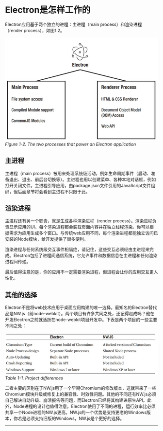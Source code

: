 # Electron是怎样工作的
Electron应用基于两个独立的进程：主进程（main process）和渲染进程（render process），如图1.2。

![1.2](https://github.com/Housz/Electron-From-Beginner-to-Pro/blob/master/imgs/1.2.jpg)     
*Figure 1-2. The two processes that power an Electron application*   

## 主进程
主进程（main process）被用来处理系统级活动，例如生命周期事件（启动、准备退出、退出、前后台切换等）。主进程也用以创建菜单、各种本地对话框，例如打开关闭文件。主进程引导应用，由package.json文件引用的JavaScript文件组织，但后面章节将会看到主进程不只限于此。

## 渲染进程
主进程还有另一个职责，就是生成各种渲染进程（render process）。渲染进程负责显示应用的UI。每个渲染进程都会装载页面内容并在独立线程渲染。你可以根据需求为应用生成多个窗口。与传统web应用不同，每个渲染进程都能独立访问已安装的Node模块，给开发提供了很多便利。

渲染进程与任何系统级交互事件相隔绝，请记住，这些交互必须经由主进程来完成。Electron包括了进程间通信系统，它允许事件和数据信息在主进程和任何渲染进程间传递。

最后值得注意的是，你的应用不一定需要渲染进程，但进程会让你的应用交互更人性化。

## 其他的选择
Electron不是将web技术应用于桌面应用构建的唯一选择。最知名的Electron替代品是NW.js（前node-webkit）。两个项目有许多共同之处，还记得赵成吗？他在开发Electron之前就活跃在node-webkit项目开发中。下表是两个项目的一些主要不同之处：

![1.1t](https://github.com/Housz/Electron-From-Beginner-to-Pro/blob/master/imgs/1.1t.jpg)     
*Table 1-1. Project differences*   

二者主要的区别在于NW.js用了一个早期Chromium的修改版本，这就带来了一些Chromium模块升级或修复上的兼容性、时效性问题。其他的不同还有NW.js必须自己解决自动升级、崩溃报告等问题，而Electron已经将其构建进原生API。此外，Node进程的设计也值得注意，Electron使用了不同的进程，运行效率比必须共享一个Node进程的NW.js更高。NW.js的一个优势是支持更老的Windows版本，你若是必须支持旧版的Windows，NW.js是个更好的选择。


----------------


